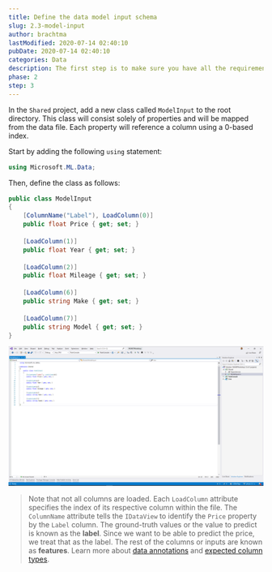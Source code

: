```yaml
---
title: Define the data model input schema
slug: 2.3-model-input
author: brachtma
lastModified: 2020-07-14 02:40:10
pubDate: 2020-07-14 02:40:10
categories: Data
description: The first step is to make sure you have all the requirements and to clone the workshop source code.
phase: 2
step: 3
---
```


In the `Shared` project, add a new class called `ModelInput` to the root directory. This class will consist solely of properties and will be mapped from the data file. Each property will reference a column using a 0-based index.

Start by adding the following `using` statement:

```csharp
using Microsoft.ML.Data;
```

Then, define the class as follows:

```csharp
public class ModelInput
{
    [ColumnName("Label"), LoadColumn(0)]
    public float Price { get; set; }

    [LoadColumn(1)]
    public float Year { get; set; }

    [LoadColumn(2)]
    public float Mileage { get; set; }

    [LoadColumn(6)]
    public string Make { get; set; }

    [LoadColumn(7)]
    public string Model { get; set; }
}
```

![Define model input schema](./media/define-modelinput-schema.png)

> Note that not all columns are loaded. Each `LoadColumn` attribute specifies the index of its respective column within the file. The `ColumnName` attribute tells the `IDataView` to identify the `Price` property by the `Label` column. The ground-truth values or the value to predict is known as the **label**. Since we want to be able to predict the price, we treat that as the label. The rest of the columns or inputs are known as **features**. Learn more about [data annotations](https://docs.microsoft.com/dotnet/machine-learning/how-to-guides/load-data-ml-net#annotating-the-data-model-with-column-attributes) and [expected column types](https://docs.microsoft.com/dotnet/machine-learning/how-to-guides/train-machine-learning-model-ml-net#working-with-expected-column-types).